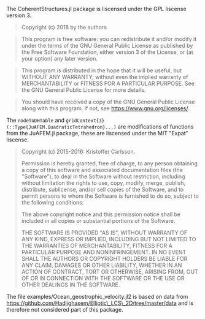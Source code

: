 The CoherentStructures.jl package is liscensed under the GPL liscense version 3.

>Copyright (c) 2018 by the authors

>This program is free software: you can redistribute it and/or modify
>it under the terms of the GNU General Public License as published by
>the Free Software Foundation, either version 3 of the License, or
>(at your option) any later version.

>This program is distributed in the hope that it will be useful,
>but WITHOUT ANY WARRANTY; without even the implied warranty of
>MERCHANTABILITY or FITNESS FOR A PARTICULAR PURPOSE.  See the
>GNU General Public License for more details.

>You should have received a copy of the GNU General Public License
>along with this program.  If not, see <https://www.gnu.org/licenses/>.

The `nodeToDHTable` and `gridContext{3}(::Type{JuAFEM.QuadraticTetrahedron}...)` are modifications
of functions from the JuAFEM.jl package, these are liscensed under the MIT "Expat" liscense. 

> Copyright (c) 2015-2016: Kristoffer Carlsson.
>
> Permission is hereby granted, free of charge, to any person obtaining
> a copy of this software and associated documentation files (the
> "Software"), to deal in the Software without restriction, including
> without limitation the rights to use, copy, modify, merge, publish,
> distribute, sublicense, and/or sell copies of the Software, and to
> permit persons to whom the Software is furnished to do so, subject to
> the following conditions:
>
> The above copyright notice and this permission notice shall be
> included in all copies or substantial portions of the Software.
>
> THE SOFTWARE IS PROVIDED "AS IS", WITHOUT WARRANTY OF ANY KIND,
> EXPRESS OR IMPLIED, INCLUDING BUT NOT LIMITED TO THE WARRANTIES OF
> MERCHANTABILITY, FITNESS FOR A PARTICULAR PURPOSE AND NONINFRINGEMENT.
> IN NO EVENT SHALL THE AUTHORS OR COPYRIGHT HOLDERS BE LIABLE FOR ANY
> CLAIM, DAMAGES OR OTHER LIABILITY, WHETHER IN AN ACTION OF CONTRACT,
> TORT OR OTHERWISE, ARISING FROM, OUT OF OR IN CONNECTION WITH THE
> SOFTWARE OR THE USE OR OTHER DEALINGS IN THE SOFTWARE.

The file examples/Ocean\_geostrophic\_velocity.jl2 is based on data from https://github.com/Hadjighasem/Elliptic\_LCS\_2D/tree/master/data and is therefore not considered part of this package. 
